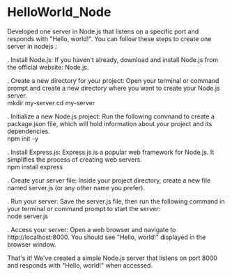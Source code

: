 #  HelloWorld_Node
Developed one server in Node.js that listens on a specific port and responds with "Hello, world!".
You can follow these steps to create one server in nodejs :

. Install Node.js:
If you haven't already, download and install Node.js from the official website: Node.js.

. Create a new directory for your project:
Open your terminal or command prompt and create a new directory where you want to create your Node.js server.<br>
mkdir my-server
cd my-server

. Initialize a new Node.js project:
Run the following command to create a package.json file, which will hold information about your project and its dependencies.<br>
npm init -y

. Install Express.js:
Express.js is a popular web framework for Node.js. It simplifies the process of creating web servers.<br>
npm install express

. Create your server file:
Inside your project directory, create a new file named server.js (or any other name you prefer).

. Run your server:
Save the server.js file, then run the following command in your terminal or command prompt to start the server:<br>
node server.js

. Access your server:
Open a web browser and navigate to http://localhost:8000. You should see "Hello, world!" displayed in the browser window.

That's it! We've created a simple Node.js server that listens on port 8000 and responds with "Hello, world!" when accessed.







